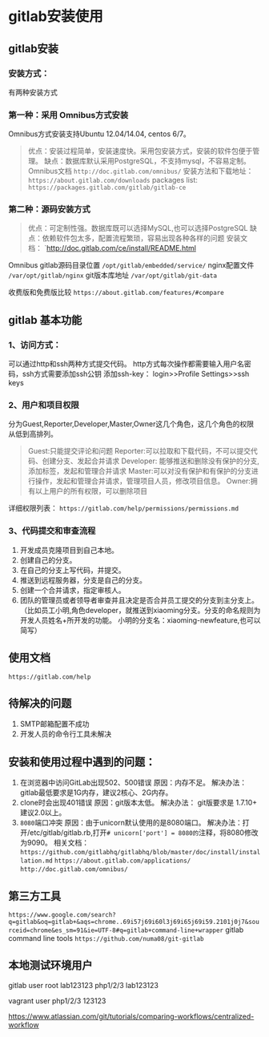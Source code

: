 # gitlab安装使用

## gitlab安装
### 安装方式：
 有两种安装方式
### 第一种：采用 Omnibus方式安装
Omnibus方式安装支持Ubuntu 12.04/14.04, centos 6/7。
> 优点：安装过程简单，安装速度快。采用包安装方式，安装的软件包便于管理。
> 缺点：数据库默认采用PostgreSQL，不支持mysql，不容易定制。
Omnibus文档
> `http://doc.gitlab.com/omnibus/`
安装方法和下载地址：
> `https://about.gitlab.com/downloads`
packages list:
> `https://packages.gitlab.com/gitlab/gitlab-ce`

### 第二种：源码安装方式
> 优点：可定制性强。数据库既可以选择MySQL,也可以选择PostgreSQL
> 缺点：依赖软件包太多，配置流程繁琐，容易出现各种各样的问题
安装文档：
`http://doc.gitlab.com/ce/install/README.html

Omnibus gitlab源码目录位置
`/opt/gitlab/embedded/service/`
nginx配置文件
`/var/opt/gitlab/nginx`
git版本库地址
`/var/opt/gitlab/git-data`

收费版和免费版比较
`https://about.gitlab.com/features/#compare`


## gitlab 基本功能
### 1、访问方式：
可以通过http和ssh两种方式提交代码。
http方式每次操作都需要输入用户名密码，ssh方式需要添加ssh公钥
添加ssh-key：
login>>Profile Settings>>ssh keys

### 2、用户和项目权限
分为Guest,Reporter,Developer,Master,Owner这几个角色，这几个角色的权限从低到高排列。
> Guest:只能提交评论和问题
> Reporter:可以拉取和下载代码，不可以提交代码、创建分支、发起合并请求
> Developer: 能够推送和删除没有保护的分支,添加标签，发起和管理合并请求
> Master:可以对没有保护和有保护的分支进行操作，发起和管理合并请求，管理项目人员，修改项目信息。
> Owner:拥有以上用户的所有权限，可以删除项目

详细权限列表：
`https://gitlab.com/help/permissions/permissions.md`
### 3、代码提交和审查流程
1. 开发成员克隆项目到自己本地。
2. 创建自己的分支。
 3. 在自己的分支上写代码，并提交。
4. 推送到远程服务器，分支是自己的分支。
5. 创建一个合并请求，指定审核人。
6. 团队的管理员或者领导者审查并且决定是否合并员工提交的分支到主分支上。
（比如员工小明,角色developer，就推送到xiaoming分支。分支的命名规则为开发人员姓名+所开发的功能。 小明的分支名：xiaoming-newfeature,也可以简写）

## 使用文档
`https://gitlab.com/help`

## 待解决的问题
1. SMTP邮箱配置不成功
2. 开发人员的命令行工具未解决

## 安装和使用过程中遇到的问题：
1. 在浏览器中访问GitLab出现502、500错误 原因：内存不足。
	解决办法：gitlab最低要求是1G内存，建议2核心、2G内存。
2. clone时会出现401错误 原因：git版本太低。 解决办法： git版要求是 1.7.10+ 建议2.0以上。
3. `8080`端口冲突 原因：由于unicorn默认使用的是8080端口。
	解决办法：打开/etc/gitlab/gitlab.rb,打开`# unicorn['port'] = 8080的`注释，将8080修改为9090。
相关文档：
`https://github.com/gitlabhq/gitlabhq/blob/master/doc/install/installation.md`
`https://about.gitlab.com/applications/`
`http://doc.gitlab.com/omnibus/`




## 第三方工具
`https://www.google.com/search?q=gitlab&oq=gitlab+&aqs=chrome..69i57j69i60l3j69i65j69i59.2101j0j7&sourceid=chrome&es_sm=91&ie=UTF-8#q=gitlab+command-line+wrapper`
gitlab command line tools
`https://github.com/numa08/git-gitlab`

## 本地测试环境用户
gitlab user
root   lab123123
php1/2/3 lab123123

vagrant user
php1/2/3  123123


https://www.atlassian.com/git/tutorials/comparing-workflows/centralized-workflow
